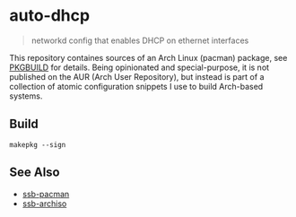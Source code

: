 # auto-dhcp
> networkd config that enables DHCP on ethernet interfaces

This repository containes sources of an Arch Linux (pacman) package, see [PKGBUILD](https://wiki.archlinux.org/index.php/PKGBUILD) for details. Being opinionated and special-purpose, it is not published on the AUR (Arch User Repository), but instead is part of a collection of atomic configuration snippets I use to build Arch-based systems.

## Build

```
makepkg --sign
```

## See Also

- [ssb-pacman](/regular/ssb-pacman)
- [ssb-archiso](/regular/ssb-archiso)
